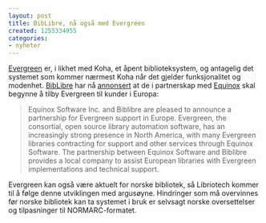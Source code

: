 ```yaml
---
layout: post
title: BibLibre, nå også med Evergreen
created: 1255334955
categories:
- nyheter
---
```

<p><a href="http://evergreen-ils.org/">Evergreen</a> er, i likhet med Koha, et åpent biblioteksystem, og antagelig det systemet som kommer nærmest Koha når det gjelder funksjonalitet og modenhet. <a href="http://www.biblibre.com/english/">BibLibre</a> har nå <a href="http://www.biblibre.com/node/156">annonsert</a> at de i partnerskap med <a href="http://www.esilibrary.com/">Equinox</a> skal begynne å tilby Evergreen til kunder i Europa:</p>
<blockquote><p>Equinox Software Inc. and Biblibre are pleased to announce a partnership for Evergreen support in Europe. Evergreen, the consortial, open source library automation software, has an increasingly strong presence in North America, with many Evergreen libraries contracting for support and other services through Equinox Software. The partnership between Equinox Software and Biblibre provides a local company to assist European libraries with Evergreen implementations and technical support.</p></blockquote>
<p>Evergreen kan også være aktuelt for norske bibliotek, så Libriotech kommer til å følge denne utviklingen med argusøyne. Hindringer som må overvinnes før norske bibliotek kan ta systemet i bruk er selvsagt norske oversettelser og tilpasninger til NORMARC-formatet.</p>
